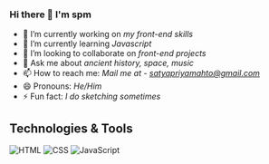 ### Hi there 👋 I'm spm

- 🔭 I’m currently working on *my front-end skills*
- 🌱 I’m currently learning *Javascript*
- 👯 I’m looking to collaborate on *front-end projects*
- 💬 Ask me about *ancient history, space, music*
- 📫 How to reach me: *Mail me at - [satyapriyamahto@gmail.com](mailto:satyapriyamahto@gmail.com)*
- 😄 Pronouns: *He/Him*
- ⚡ Fun fact: *I do sketching sometimes*

## Technologies & Tools
![HTML](https://img.shields.io/badge/-HTML-000?style=flat&logo=html5&logoColor=white&color=404254)
![CSS](https://img.shields.io/badge/-CSS-000?style=flat&logo=css3&logoColor=white&color=404254)
![JavaScript](https://img.shields.io/badge/-JavaScript-000?style=flat&logoColor=white&logo=javascript&color=404254)
